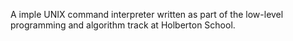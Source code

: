 A imple UNIX command interpreter written as part of the low-level programming and algorithm track at Holberton School.

